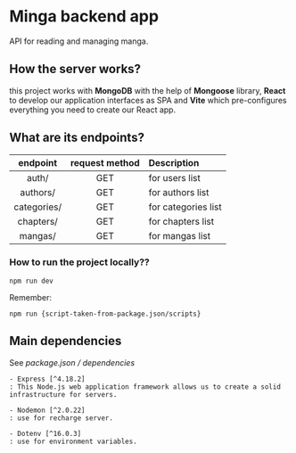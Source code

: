 # Minga backend app

API for reading and managing manga.

## How the server works?

this project works with **MongoDB** with the help of **Mongoose** library, **React** to develop our application interfaces as SPA and **Vite** which pre-configures everything you need to create our React app.

## What are its endpoints?

| endpoint | request method | Description |
|  :----:  |  :----:  |    :---     |
| auth/  | GET | for users list |
| authors/ | GET | for authors list |
| categories/  | GET | for categories list|
| chapters/  | GET | for chapters list |
| mangas/  | GET | for mangas list |

### How to run the project locally??

```npm run dev```

Remember:

```npm run {script-taken-from-package.json/scripts}```

## Main dependencies

See *package.json / dependencies*

    - Express [^4.18.2]
    : This Node.js web application framework allows us to create a solid infrastructure for servers.

    - Nodemon [^2.0.22]
    : use for recharge server.

    - Dotenv [^16.0.3]
    : use for environment variables.
